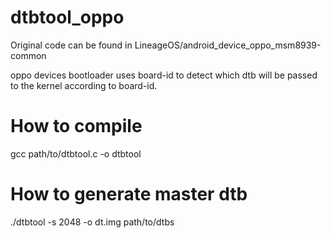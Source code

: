 # dtbtool_oppo

Original code can be found in LineageOS/android_device_oppo_msm8939-common

oppo devices bootloader uses board-id to detect which dtb will be passed to the kernel according to board-id.

# How to compile 

gcc path/to/dtbtool.c -o dtbtool

# How to generate master dtb 

./dtbtool -s 2048 -o dt.img  path/to/dtbs
